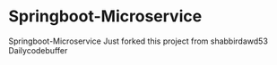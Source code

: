 # Springboot-Microservice
Springboot-Microservice
Just forked this project from shabbirdawd53
Dailycodebuffer
